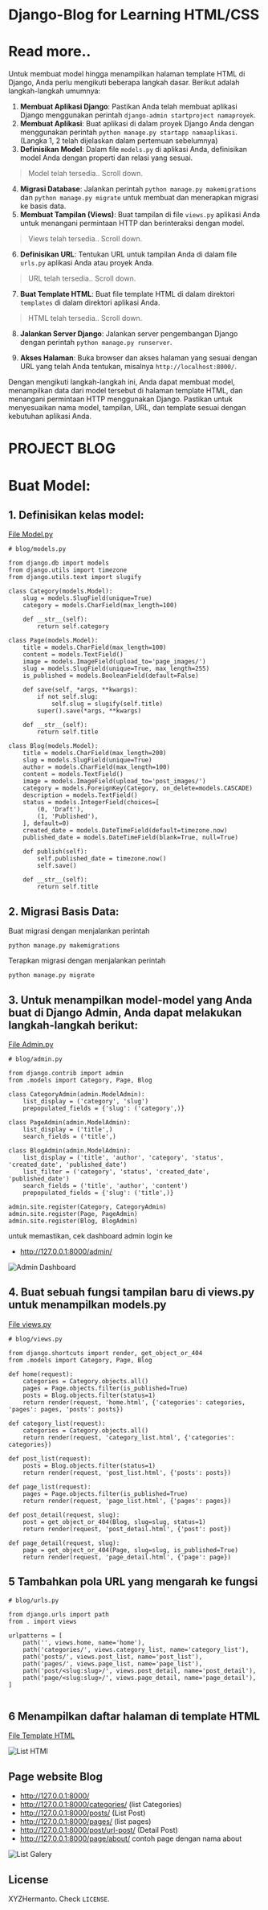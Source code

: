 # Django-Blog for Learning HTML/CSS

# Read more..

Untuk membuat model hingga menampilkan halaman template HTML di Django, Anda perlu mengikuti beberapa langkah dasar. Berikut adalah langkah-langkah umumnya:

1. **Membuat Aplikasi Django**: Pastikan Anda telah membuat aplikasi Django menggunakan perintah `django-admin startproject namaproyek`.
2. **Membuat Aplikasi**: Buat aplikasi di dalam proyek Django Anda dengan menggunakan perintah `python manage.py startapp namaaplikasi`.
(Langka 1, 2 telah dijelaskan dalam pertemuan sebelumnya)
3. **Definisikan Model**: Dalam file `models.py` di aplikasi Anda, definisikan model Anda dengan properti dan relasi yang sesuai.
>Model telah tersedia.. Scroll down.
4. **Migrasi Database**: Jalankan perintah `python manage.py makemigrations` dan `python manage.py migrate` untuk membuat dan menerapkan migrasi ke basis data.
5. **Membuat Tampilan (Views)**: Buat tampilan di file `views.py` aplikasi Anda untuk menangani permintaan HTTP dan berinteraksi dengan model.
>Views telah tersedia.. Scroll down.
6. **Definisikan URL**: Tentukan URL untuk tampilan Anda di dalam file `urls.py` aplikasi Anda atau proyek Anda. 
>URL telah tersedia.. Scroll down.
7. **Buat Template HTML**: Buat file template HTML di dalam direktori `templates` di dalam direktori aplikasi Anda.
>HTML telah tersedia.. Scroll down.

8. **Jalankan Server Django**: Jalankan server pengembangan Django dengan perintah `python manage.py runserver`.

9. **Akses Halaman**: Buka browser dan akses halaman yang sesuai dengan URL yang telah Anda tentukan, misalnya `http://localhost:8000/`.

Dengan mengikuti langkah-langkah ini, Anda dapat membuat model, menampilkan data dari model tersebut di halaman template HTML, dan menangani permintaan HTTP menggunakan Django. Pastikan untuk menyesuaikan nama model, tampilan, URL, dan template sesuai dengan kebutuhan aplikasi Anda.

# PROJECT BLOG

# Buat Model:

## 1. Definisikan kelas model:
[File Model.py](https://github.com/hermantoXYZ/django-blog/blob/main/blog/models.py)
```
# blog/models.py

from django.db import models
from django.utils import timezone
from django.utils.text import slugify

class Category(models.Model):
    slug = models.SlugField(unique=True)
    category = models.CharField(max_length=100)
 
    def __str__(self):
        return self.category

class Page(models.Model):
    title = models.CharField(max_length=100)
    content = models.TextField()
    image = models.ImageField(upload_to='page_images/')
    slug = models.SlugField(unique=True, max_length=255)
    is_published = models.BooleanField(default=False)

    def save(self, *args, **kwargs):
        if not self.slug:
            self.slug = slugify(self.title)
        super().save(*args, **kwargs)

    def __str__(self):
        return self.title

class Blog(models.Model):
    title = models.CharField(max_length=200)
    slug = models.SlugField(unique=True)
    author = models.CharField(max_length=100)
    content = models.TextField()
    image = models.ImageField(upload_to='post_images/')
    category = models.ForeignKey(Category, on_delete=models.CASCADE)
    description = models.TextField()
    status = models.IntegerField(choices=[
        (0, 'Draft'),
        (1, 'Published'),
    ], default=0)
    created_date = models.DateTimeField(default=timezone.now)
    published_date = models.DateTimeField(blank=True, null=True)

    def publish(self):
        self.published_date = timezone.now()
        self.save()

    def __str__(self):
        return self.title

```
## 2. Migrasi Basis Data:

Buat migrasi dengan menjalankan perintah 
```
python manage.py makemigrations
```
Terapkan migrasi dengan menjalankan perintah 
```
python manage.py migrate
```


## 3. Untuk menampilkan model-model yang Anda buat di Django Admin, Anda dapat melakukan langkah-langkah berikut:

[File Admin.py](https://github.com/hermantoXYZ/django-blog/blob/main/blog/admin.py)
```
# blog/admin.py

from django.contrib import admin
from .models import Category, Page, Blog

class CategoryAdmin(admin.ModelAdmin):
    list_display = ('category', 'slug')
    prepopulated_fields = {'slug': ('category',)}

class PageAdmin(admin.ModelAdmin):
    list_display = ('title',)
    search_fields = ('title',)

class BlogAdmin(admin.ModelAdmin):
    list_display = ('title', 'author', 'category', 'status', 'created_date', 'published_date')
    list_filter = ('category', 'status', 'created_date', 'published_date')
    search_fields = ('title', 'author', 'content')
    prepopulated_fields = {'slug': ('title',)}

admin.site.register(Category, CategoryAdmin)
admin.site.register(Page, PageAdmin)
admin.site.register(Blog, BlogAdmin)

```

untuk memastikan, cek dashboard admin login ke 
- http://127.0.0.1:8000/admin/ 

![Admin Dashboard](https://github.com/hermantoXYZ/django-blog/blob/main/screnshoots/1.JPG)

## 4. Buat sebuah fungsi tampilan baru di views.py untuk menampilkan models.py

[File views.py](https://github.com/hermantoXYZ/django-blog/blob/main/blog/views.py)

```
# blog/views.py

from django.shortcuts import render, get_object_or_404
from .models import Category, Page, Blog

def home(request):
    categories = Category.objects.all()
    pages = Page.objects.filter(is_published=True)
    posts = Blog.objects.filter(status=1)
    return render(request, 'home.html', {'categories': categories, 'pages': pages, 'posts': posts})

def category_list(request):
    categories = Category.objects.all()
    return render(request, 'category_list.html', {'categories': categories})

def post_list(request):
    posts = Blog.objects.filter(status=1)
    return render(request, 'post_list.html', {'posts': posts})

def page_list(request):
    pages = Page.objects.filter(is_published=True)
    return render(request, 'page_list.html', {'pages': pages})

def post_detail(request, slug):
    post = get_object_or_404(Blog, slug=slug, status=1)
    return render(request, 'post_detail.html', {'post': post})

def page_detail(request, slug):
    page = get_object_or_404(Page, slug=slug, is_published=True)
    return render(request, 'page_detail.html', {'page': page})

```


## 5 Tambahkan pola URL yang mengarah ke fungsi

```
# blog/urls.py

from django.urls import path
from . import views

urlpatterns = [
    path('', views.home, name='home'),
    path('categories/', views.category_list, name='category_list'),
    path('posts/', views.post_list, name='post_list'),
    path('pages/', views.page_list, name='page_list'),
    path('post/<slug:slug>/', views.post_detail, name='post_detail'),
    path('page/<slug:slug>/', views.page_detail, name='page_detail'),
]


```

## 6 Menampilkan daftar halaman di template HTML

[File Template HTML](https://github.com/hermantoXYZ/django-blog/tree/main/templates)

![List HTMl](https://github.com/hermantoXYZ/django-blog/blob/main/screnshoots/2.JPG)

## Page website Blog
- http://127.0.0.1:8000/
- http://127.0.0.1:8000/categories/ (list Categories)
- http://127.0.0.1:8000/posts/ (List Post)
- http://127.0.0.1:8000/pages/ (list pages)
- http://127.0.0.1:8000/post/url-post/ (Detail Post)
- http://127.0.0.1:8000/page/about/ contoh page dengan nama about


![List Galery](https://github.com/hermantoXYZ/django-eccomerce/blob/main/screenshot/3.JPG)


## License <a name="license"></a>
XYZHermanto. Check `LICENSE`.
